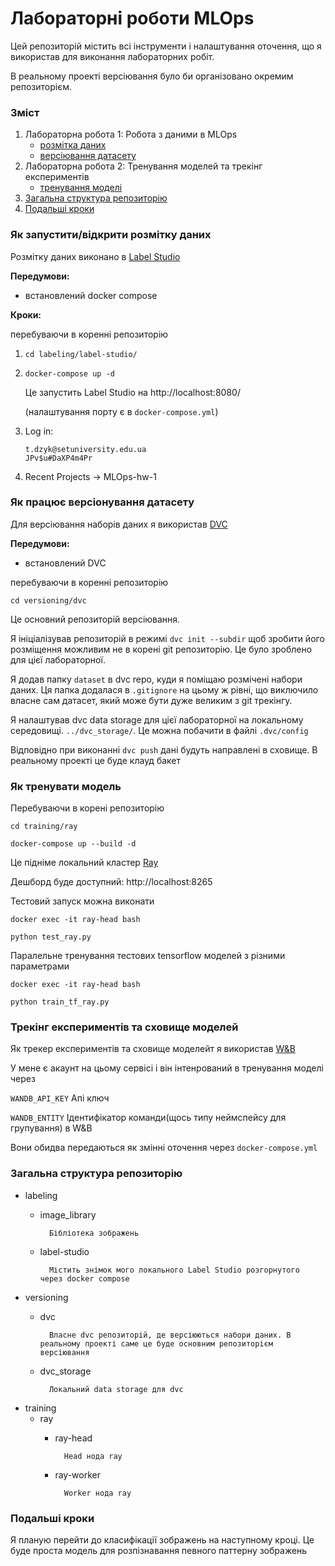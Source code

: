 # Лабораторні роботи MLOps
Цей репозиторій містить всі інструменти і налаштування оточення, що я використав для виконання лабораторних робіт.

В реальному проекті версіювання було би організовано окремим репозиторієм.

### Зміст

1. Лабораторна робота 1: Робота з даними в MLOps
    - [розмітка даних](#як-запуститивідкрити-розмітку-даних)
    - [версіювання датасету](#як-працює-версіонування-датасету)
2. Лабораторна робота 2: Тренування моделей та трекінг експериментів
    - [тренування моделі](#як-тренувати-модель)
3. [Загальна структура репозиторію](#загальна-структура-репозиторію)
4. [Подальші кроки](#подальші-кроки)

### Як запустити/відкрити розмітку даних
Розмітку даних виконано в [Label Studio](https://labelstud.io/)

**Передумови:**
- встановлений docker compose

**Кроки:**

перебуваючи в коренні репозиторію 

1. `cd labeling/label-studio/`

2. `docker-compose up -d`  

    Це запустить Label Studio на http://localhost:8080/

    (налаштування порту є в `docker-compose.yml`)

3. Log in:  
    ```
    t.dzyk@setuniversity.edu.ua
    JPv$u#DaXP4m4Pr
    ```
4. Recent Projects -> MLOps-hw-1

### Як працює версіонування датасету

Для версіювання наборів даних я використав [DVC](https://dvc.org/)


**Передумови:**
- встановлений DVC

перебуваючи в коренні репозиторію 

`cd versioning/dvc`

Це основний репозиторій версіювання. 

Я ініціалізував репозиторій в режимі `dvc init --subdir` щоб зробити його розміщення можливим не в корені git репозиторію. Це було зроблено для цієї лабораторної.

Я додав папку `dataset` в dvc repo, куди я поміщаю розмічені набори даних. Ця папка додалася в `.gitignore` на цьому ж рівні, що виключило власне сам датасет, який може бути дуже великим з git трекінгу.

Я налаштував dvc data storage для цієї лабораторної на локальному середовищі. `../dvc_storage/`. Це можна побачити в файлі `.dvc/config`

Відповідно при виконанні `dvc push` дані будуть направлені в сховище. В реальному проекті це буде клауд бакет

### Як тренувати модель

Перебуваючи в корені репозиторію

`cd training/ray`

`docker-compose up --build -d`

Це підніме локальний кластер [Ray](https://docs.ray.io/en/latest/train/train.html)

Дешборд буде доступний: http://localhost:8265

Тестовий запуск можна виконати

`docker exec -it ray-head bash`

`python test_ray.py`

Паралельне тренування тестових tensorflow моделей з різними параметрами

`docker exec -it ray-head bash`

`python train_tf_ray.py`

### Трекінг експериментів та сховище моделей
Як трекер експериментів та сховище моделейт я використав [W&B](https://wandb.ai/)

У мене є акаунт на цьому сервісі і він інтенрований в тренування моделі через 

`WANDB_API_KEY` Апі ключ

`WANDB_ENTITY` Ідентифікатор команди(щось типу неймспейсу для групування) в W&B

Вони обидва передаються як змінні оточення через `docker-compose.yml`



### Загальна структура репозиторію
- labeling
    - image_library
    
            Бібліотека зображень

    - label-studio

            Містить знімок мого локального Label Studio розгорнутого через docker compose

- versioning
    - dvc

            Власне dvc репозиторій, де версіюються набори даних. В реальному проекті саме це буде основним репозиторієм версіювання
    - dvc_storage
        
            Локальний data storage для dvc
- training
    - ray
        - ray-head
            
                Head нода ray
        - ray-worker
                
                Worker нода ray

### Подальші кроки

Я планую  перейти до класифікації зображень на наступному кроці. Це буде проста модель для розпізнавання певного паттерну зображень

